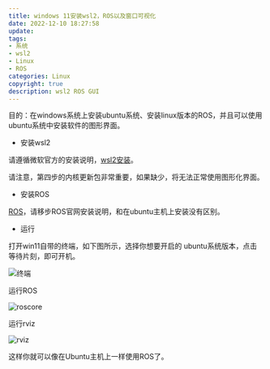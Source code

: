 ```yaml
---
title: windows 11安装wsl2，ROS以及窗口可视化
date: 2022-12-10 18:27:58
update: 
tags:
- 系统
- wsl2
- Linux
- ROS
categories: Linux
copyright: true
description: wsl2 ROS GUI
---
```

 目的：在windows系统上安装ubuntu系统、安装linux版本的ROS，并且可以使用ubuntu系统中安装软件的图形界面。

- 安装wsl2

请遵循微软官方的安装说明，[wsl2安装](https://learn.microsoft.com/zh-cn/windows/wsl/install-manual)。

请注意，第四步的内核更新包非常重要，如果缺少，将无法正常使用图形化界面。

- 安装ROS

[ROS](http://wiki.ros.org/melodic/Installation/Ubuntu)，请移步ROS官网安装说明，和在ubuntu主机上安装没有区别。

- 运行

 打开win11自带的终端，如下图所示，选择你想要开启的 ubuntu系统版本，点击等待片刻，即可开机。

 ![终端](https://s2.loli.net/2022/12/10/wiFdS25tg1DhAlY.png)

运行ROS

 ![roscore](https://s2.loli.net/2022/12/10/qcGPNrO2jmDbuQJ.png)

运行rviz

 ![rviz](https://s2.loli.net/2022/12/10/nRP29ukhsQi4Sxb.png)

这样你就可以像在Ubuntu主机上一样使用ROS了。